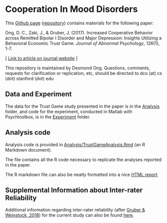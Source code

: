 # Cooperation In Mood Disorders

This [Github page](https://desmond-ong.github.io/CooperationInMoodDisorders) ([repository](https://github.com/desmond-ong/CooperationInMoodDisorders)) contains materials for the following paper:

Ong, D. C., Zaki, J., & Gruber, J. (2017). Increased Cooperative Behavior across Remitted Bipolar I Disorder and Major Depression: Insights Utilizing a Behavioral Economic Trust Game. *Journal of Abnormal Psychology*, 126(1), 1-7.

[ [Link to article on journal website](http://psycnet.apa.org/doi/10.1037/abn0000239) ]

This repository is maintained by Desmond Ong. Questions, comments, requests for clarification or replication, etc, should be directed to dco (at) cs (dot) stanford (dot) edu

## Data and Experiment

The data for the Trust Game study presented in the paper is in the [Analysis](https://github.com/desmond-ong/CooperationInMoodDisorders/blob/master/Analysis/) folder, and code for the experiment, conducted in Matlab with Psychtoolbox, is in the [Experiment](https://github.com/desmond-ong/CooperationInMoodDisorders/blob/master/Experiment/) folder.

## Analysis code

Analysis code is provided in [Analysis/TrustGameAnalysis.Rmd](https://github.com/desmond-ong/CooperationInMoodDisorders/blob/master/Analysis/TrustGameAnalysis.Rmd) (an R Markdown document).

The file contains all the R code necessary to replicate the analyses reported in the paper.

The R markdown file can also be neatly formatted into a nice [HTML report](https://desmond-ong.github.io/CooperationInMoodDisorders/Analysis/TrustGameAnalysis.html)

## Supplemental Information about Inter-rater Reliability

Additional information regarding inter-rater reliability (after [Gruber & Weinstock, 2018](https://link.springer.com/article/10.1186/s40345-017-0111-7)) for the current study can also be found [here](https://github.com/desmond-ong/CooperationInMoodDisorders/blob/master/Ong.Zaki.Gruber_Supplemental_IRR_Descriptive_10.08.18.pdf).
